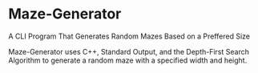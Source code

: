 # Maze-Generator
A CLI Program That Generates Random Mazes Based on a Preffered Size

Maze-Generator uses C++, Standard Output, and the Depth-First Search Algorithm to generate a random maze with a specified width and height.
